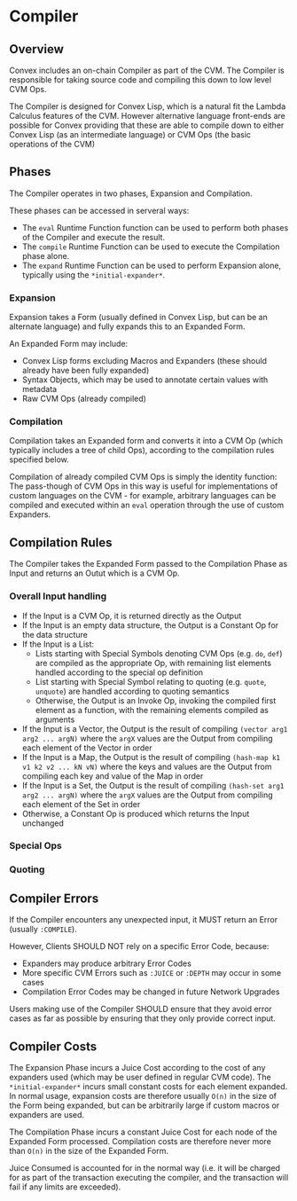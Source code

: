 # Compiler

## Overview

Convex includes an on-chain Compiler as part of the CVM. The Compiler is responsible for taking source code and compiling this down to low level CVM Ops.

The Compiler is designed for Convex Lisp, which is a natural fit the Lambda Calculus features of the CVM. However alternative language front-ends are possible for Convex providing that these are able to compile down to either Convex Lisp (as an intermediate language) or CVM Ops (the basic operations of the CVM)

## Phases

The Compiler operates in two phases, Expansion and Compilation.

These phases can be accessed in serveral ways:
- The `eval` Runtime Function function can be used to perform both phases of the Compiler and execute the result.
- The `compile` Runtime Function can be used to execute the Compilation phase alone.
- The `expand` Runtime Function can be used to perform Expansion alone, typically using the `*initial-expander*`.

### Expansion

Expansion takes a Form (usually defined in Convex Lisp, but can be an alternate language) and fully expands this to an Expanded Form. 

An Expanded Form may include:
- Convex Lisp forms excluding Macros and Expanders (these should already have been fully expanded)
- Syntax Objects, which may be used to annotate certain values with metadata
- Raw CVM Ops (already compiled)

### Compilation

Compilation takes an Expanded form and converts it into a CVM Op (which typically includes a tree of child Ops), according to the compilation rules specified below.

Compilation of already compiled CVM Ops is simply the identity function: The pass-though of CVM Ops in this way is useful for implementations of custom languages on the CVM - for example, arbitrary languages can be compiled and executed within an `eval` operation through the use of custom Expanders.

## Compilation Rules

The Compiler takes the Expanded Form passed to the Compilation Phase as Input and returns an Outut which is a CVM Op.

### Overall Input handling

- If the Input is a CVM Op, it is returned directly as the Output
- If the Input is an empty data structure, the Output is a Constant Op for the data structure
- If the Input is a List:
  - Lists starting with Special Symbols denoting CVM Ops (e.g. `do`, `def`) are compiled as the appropriate Op, with remaining list elements handled according to the special op definition
  - List starting with Special Symbol relating to quoting (e.g. `quote`, `unquote`) are handled according to quoting semantics  
  - Otherwise, the Output is an Invoke Op, invoking the compiled first element as a function, with the remaining elements compiled as arguments
- If the Input is a Vector, the Output is the result of compiling `(vector arg1 arg2 ... argN)` where the `argX` values are the Output from compiling each element of the Vector in order
- If the Input is a Map, the Output is the result of compiling `(hash-map k1 v1 k2 v2 ... kN vN)` where the keys and values are the Output from compiling each key and value of the Map in order
- If the Input is a Set, the Output is the result of compiling `(hash-set arg1 arg2 ... argN)` where the `argX` values are the Output from compiling each element of the Set in order
- Otherwise, a Constant Op is produced which returns the Input unchanged

### Special Ops

### Quoting

## Compiler Errors

If the Compiler encounters any unexpected input, it MUST return an Error (usually `:COMPILE`). 

However, Clients SHOULD NOT rely on a specific Error Code, because:
- Expanders may produce arbitrary Error Codes
- More specific CVM Errors such as `:JUICE` or `:DEPTH` may occur in some cases
- Compilation Error Codes may be changed in future Network Upgrades

Users making use of the Compiler SHOULD ensure that they avoid error cases as far as possible by ensuring that they only provide correct input.

## Compiler Costs

The Expansion Phase incurs a Juice Cost according to the cost of any expanders used (which may be user defined in regular CVM code). The `*initial-expander*` incurs small constant costs for each element expanded. In normal usage, expansion costs are therefore usually `O(n)` in the size of the Form being expanded, but can be arbitrarily large if custom macros or expanders are used.

The Compilation Phase incurs a constant Juice Cost for each node of the Expanded Form processed. Compilation costs are therefore never more than `O(n)` in the size of the Expanded Form.

Juice Consumed is accounted for in the normal way (i.e. it will be charged for as part of the transaction executing the compiler, and the transaction will fail if any limits are exceeded). 

